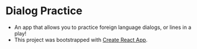 # Dialog Practice
* An app that allows you to practice foreign language dialogs, or lines in a play!
* This project was bootstrapped with [Create React App](https://github.com/facebook/create-react-app).
